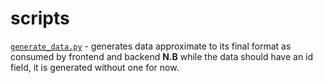 # scripts

[`generate_data.py`](./generate_dataset.py) - generates data approximate to its final format as consumed by frontend and backend
**N.B** while the data should have an id field, it is generated without one for now.
